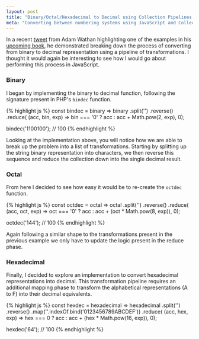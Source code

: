 ```yaml
---
layout: post
title: "Binary/Octal/Hexadecimal to Decimal using Collection Pipelines in JavaScript"
meta: "Converting between numbering systems using JavaScript and Collection Pipelines"
---
```


In a recent [tweet](https://twitter.com/adamwathan/status/720432624548900864) from Adam Wathan highlighting one of the examples in his [upcoming book](http://adamwathan.me/refactoring-to-collections/), he demonstrated breaking down the process of converting from binary to decimal representation using a pipeline of transformations.
I thought it would again be interesting to see how I would go about performing this process in JavaScript.
<!--more-->

### Binary

I began by implementing the binary to decimal function, following the signature present in PHP's `bindec` function.

{% highlight js %}
const bindec = binary => binary
  .split('')
  .reverse()
  .reduce(
    (acc, bin, exp) => bin === '0' ? acc : acc + Math.pow(2, exp),
    0);

bindec('1100100'); // 100
{% endhighlight %}

Looking at the implementation above, you will notice how we are able to break up the problem into a list of transformations.
Starting by splitting up the string binary representation into characters, we then reverse this sequence and reduce the collection down into the single decimal result.

### Octal

From here I decided to see how easy it would be to re-create the `octdec` function.

{% highlight js %}
const octdec = octal => octal
  .split('')
  .reverse()
  .reduce(
    (acc, oct, exp) => oct === '0' ? acc : acc + (oct * Math.pow(8, exp)),
    0);

octdec('144'); // 100
{% endhighlight %}

Again following a similar shape to the transformations present in the previous example we only have to update the logic present in the reduce phase.

### Hexadecimal

Finally, I decided to explore an implementation to convert hexadecimal representations into decimal.
This transformation pipeline requires an additional mapping phase to transform the alphabetical representations (A to F) into their decimal equivalents.

{% highlight js %}
const hexdec = hexadecimal => hexadecimal
  .split('')
  .reverse()
  .map(''.indexOf.bind('0123456789ABCDEF'))
  .reduce(
    (acc, hex, exp) => hex === 0 ? acc : acc + (hex * Math.pow(16, exp)),
    0);

hexdec('64'); // 100
{% endhighlight %}
